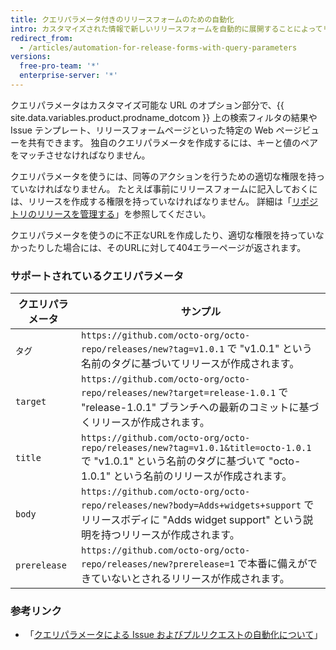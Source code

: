 ```yaml
---
title: クエリパラメータ付きのリリースフォームのための自動化
intro: カスタマイズされた情報で新しいリリースフォームを自動的に展開することによってリリースを素早く作成するには、リリースフォームページの URL にクエリパラメータを追加できます。
redirect_from:
  - /articles/automation-for-release-forms-with-query-parameters
versions:
  free-pro-team: '*'
  enterprise-server: '*'
---
```


クエリパラメータはカスタマイズ可能な URL のオプション部分で、{{ site.data.variables.product.prodname_dotcom }} 上の検索フィルタの結果や Issue テンプレート、リリースフォームページといった特定の Web ページビューを共有できます。 独自のクエリパラメータを作成するには、キーと値のペアをマッチさせなければなりません。

クエリパラメータを使うには、同等のアクションを行うための適切な権限を持っていなければなりません。 たとえば事前にリリースフォームに記入しておくには、リリースを作成する権限を持っていなければなりません。 詳細は「[リポジトリのリリースを管理する](/github/administering-a-repository/managing-releases-in-a-repository)」を参照してください。

クエリパラメータを使うのに不正なURLを作成したり、適切な権限を持っていなかったりした場合には、そのURLに対して404エラーページが返されます。

### サポートされているクエリパラメータ

| クエリパラメータ     | サンプル                                                                                                                                          |
| ------------ | --------------------------------------------------------------------------------------------------------------------------------------------- |
| `タグ`         | `https://github.com/octo-org/octo-repo/releases/new?tag=v1.0.1` で "v1.0.1" という名前のタグに基づいてリリースが作成されます。                                          |
| `target`     | `https://github.com/octo-org/octo-repo/releases/new?target=release-1.0.1` で "release-1.0.1" ブランチへの最新のコミットに基づくリリースが作成されます。                     |
| `title`      | `https://github.com/octo-org/octo-repo/releases/new?tag=v1.0.1&title=octo-1.0.1` で "v1.0.1" という名前のタグに基づいて "octo-1.0.1" という名前のリリースが作成されます。 |
| `body`       | `https://github.com/octo-org/octo-repo/releases/new?body=Adds+widgets+support` でリリースボディに "Adds widget support" という説明を持つリリースが作成されます。           |
| `prerelease` | `https://github.com/octo-org/octo-repo/releases/new?prerelease=1` で本番に備えができていないとされるリリースが作成されます。                                               |

### 参考リンク

- 「[クエリパラメータによる Issue およびプルリクエストの自動化について](/articles/about-automation-for-issues-and-pull-requests-with-query-parameters)」
